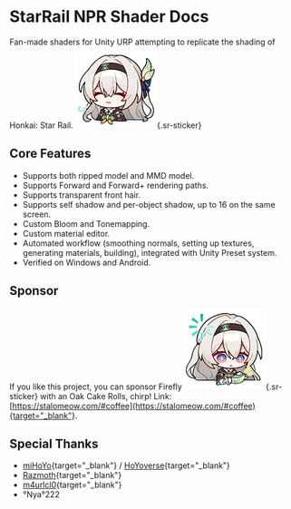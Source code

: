 # StarRail NPR Shader Docs

Fan-made shaders for Unity URP attempting to replicate the shading of Honkai: Star Rail. ![](../assets/stickers/firefly-1.png){.sr-sticker}

## Core Features

- Supports both ripped model and MMD model.
- Supports Forward and Forward+ rendering paths.
- Supports transparent front hair.
- Supports self shadow and per-object shadow, up to 16 on the same screen.
- Custom Bloom and Tonemapping.
- Custom material editor.
- Automated workflow (smoothing normals, setting up textures, generating materials, building), integrated with Unity Preset system.
- Verified on Windows and Android.

## Sponsor

If you like this project, you can sponsor Firefly ![](../assets/stickers/firefly-3.png){.sr-sticker} with an Oak Cake Rolls, chirp! Link: [https://stalomeow.com/#coffee](https://stalomeow.com/#coffee){target="_blank"}.

## Special Thanks

- [miHoYo](https://mihoyo.com/){target="_blank"} / [HoYoverse](https://hoyoverse.com/){target="_blank"}
- [Razmoth](https://github.com/Razmoth){target="_blank"}
- [m4urlcl0](https://github.com/m4urlclo0){target="_blank"}
- °Nya°222
